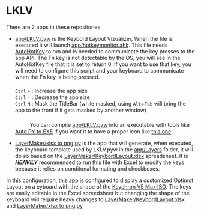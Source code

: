 # LKLV

There are 2 apps in these repositories
 - [app/LKLV.pyw](https://github.com/elfi-ox/LKLV/blob/main/app/LKLV.pyw) is the Keybord Layout Vizualizer, When the file is executed it will launch [app/hotkeymonitor.ahk](https://github.com/elfi-ox/LKLV/blob/main/app/hotkeymonitor.ahk). This file needs [AutoHotKey](https://www.autohotkey.com) to run and is needed to communicate the key presses to the app API. The Fn key is not detectable by the OS, you will see in the AutoHotKey file that it is set to return 0. If you want to use that key, you will need to configure this script and your keyboard to communicate when the Fn key is being pressed.
<br>ㅤㅤㅤ 
<br>`Ctrl` `+` : Increase the app size
<br>`Ctrl` `-` : Decrease the app size
<br>`Ctrl` `M` : Mask the TitleBar (while masked, using `Alt`+`Tab` will bring the app to the front if it gets masked by another window)
<br>ㅤㅤㅤ 
<br>ㅤㅤㅤYou can compile [app/LKLV.pyw](https://github.com/elfi-ox/LKLV/blob/main/app/LKLV.pyw) into an executable with tools like [Auto PY to EXE](https://pypi.org/project/auto-py-to-exe/) if you want it to have a proper icon like [this one](https://github.com/elfi-ox/LKLV/blob/main/app/icon.ico) 

- [LayerMaker/xlsx to png.py](https://github.com/elfi-ox/LKLV/blob/main/LayerMaker/xlsx%20to%20png.py) is the app that will generate, when executed, the keyboard template used by LKLV.pyw in the [app/Layers](https://github.com/elfi-ox/LKLV/tree/main/app/Layers) folder, it will do so based on the [LayerMaker/KeybordLayout.xlsx](https://github.com/elfi-ox/LKLV/blob/main/LayerMaker/KeybordLayout.xlsx) spreadsheet. It is ***HEAVILY*** recommended to run this file with Excel to modify the keys because it relies on conditonal formating and checkboxes.

In this configuration, this app is configured to display a customized Optimot Layout on a eyboard with the shape of the [Keychron V5 Max ISO](https://www.keychron.com/products/keychron-v5-max-qmk-via-wireless-custom-mechanical-keyboard-iso-layout-collection?variant=41125308530777). The keys are easily editable in the Excel spreedsheet but changing the shape of the keyboard will require heavy changes to [LayerMaker/KeybordLayout.xlsx](https://github.com/elfi-ox/LKLV/blob/main/LayerMaker/KeybordLayout.xlsx) and [LayerMaker/xlsx to png.py](https://github.com/elfi-ox/LKLV/blob/main/LayerMaker/xlsx%20to%20png.py)
